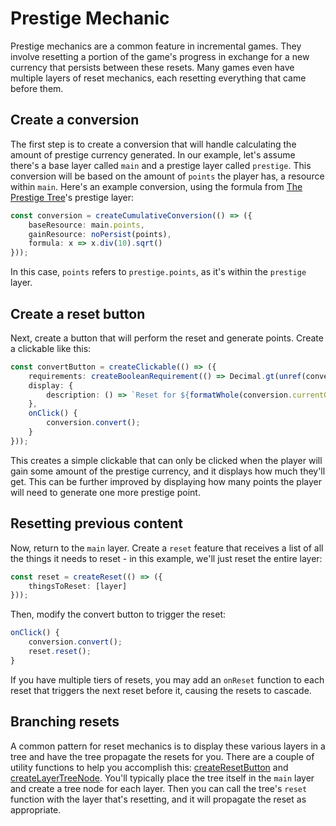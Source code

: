 # Prestige Mechanic

Prestige mechanics are a common feature in incremental games. They involve resetting a portion of the game's progress in exchange for a new currency that persists between these resets. Many games even have multiple layers of reset mechanics, each resetting everything that came before them.

## Create a conversion

The first step is to create a conversion that will handle calculating the amount of prestige currency generated. In our example, let's assume there's a base layer called `main` and a prestige layer called `prestige`. This conversion will be based on the amount of `points` the player has, a resource within `main`. Here's an example conversion, using the formula from [The Prestige Tree](https://jacorb90.me/Prestige-Tree/)'s prestige layer:

```ts
const conversion = createCumulativeConversion(() => ({
	baseResource: main.points,
	gainResource: noPersist(points),
	formula: x => x.div(10).sqrt()
}));
```

In this case, `points` refers to `prestige.points`, as it's within the `prestige` layer.

## Create a reset button

Next, create a button that will perform the reset and generate points. Create a clickable like this:

```ts
const convertButton = createClickable(() => ({
	requirements: createBooleanRequirement(() => Decimal.gt(unref(conversion.actualGain), 0)),
	display: {
		description: () => `Reset for ${formatWhole(conversion.currentGain)} prestige points`
	},
	onClick() {
		conversion.convert();
	}
}));
```

This creates a simple clickable that can only be clicked when the player will gain some amount of the prestige currency, and it displays how much they'll get. This can be further improved by displaying how many points the player will need to generate one more prestige point.

## Resetting previous content

Now, return to the `main` layer. Create a `reset` feature that receives a list of all the things it needs to reset - in this example, we'll just reset the entire layer:

```ts
const reset = createReset(() => ({
	thingsToReset: [layer]
}));
```

Then, modify the convert button to trigger the reset:

```ts
onClick() {
	conversion.convert();
	reset.reset();
}
```

If you have multiple tiers of resets, you may add an `onReset` function to each reset that triggers the next reset before it, causing the resets to cascade.

## Branching resets

A common pattern for reset mechanics is to display these various layers in a tree and have the tree propagate the resets for you. There are a couple of utility functions to help you accomplish this: [createResetButton](/api/data/common/functions/createResetButton) and [createLayerTreeNode](/api/data/common/functions/createLayerTreeNode). You'll typically place the tree itself in the `main` layer and create a tree node for each layer. Then you can call the tree's `reset` function with the layer that's resetting, and it will propagate the reset as appropriate.
